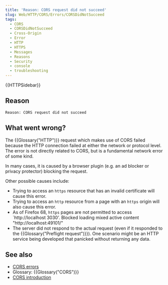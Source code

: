 ```yaml
---
title: 'Reason: CORS request did not succeed'
slug: Web/HTTP/CORS/Errors/CORSDidNotSucceed
tags:
  - CORS
  - CORSDidNotSucceed
  - Cross-Origin
  - Error
  - HTTP
  - HTTPS
  - Messages
  - Reasons
  - Security
  - console
  - troubleshooting
---
```


{{HTTPSidebar}}

## Reason

```
Reason: CORS request did not succeed
```

## What went wrong?

The {{Glossary("HTTP")}} request which makes use of CORS failed because the HTTP
connection failed at either the network or protocol level. The error is not directly
related to CORS, but is a fundamental network error of some kind.

In many cases, it is caused by a browser plugin (e.g. an ad blocker or privacy
protector) blocking the request.

Other possible causes include:

- Trying to access an `https` resource that has an invalid certificate will
  cause this error.
- Trying to access an `http` resource from a page with an
  `https` origin will also cause this error.
- As of Firefox 68, `https` pages are not permitted to access
  `http://localhost 3030'. Blocked loading mixed active content "http://localhost:49101/"
- The server did not respond to the actual request (even if it responded to the
  {{Glossary("Preflight request")}}). One scenario might be an HTTP service being
  developed that panicked without returning any data.

## See also

- [CORS errors](/en-US/docs/Web/HTTP/CORS/Errors)
- Glossary: {{Glossary("CORS")}}
- [CORS introduction](/en-US/docs/Web/HTTP/CORS)
